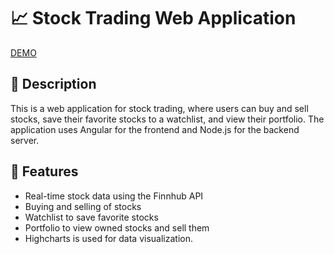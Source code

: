 # 📈 Stock Trading Web Application
[DEMO](https://www.youtube.com/watch?v=JWNlCecOP0g)

## 📝 Description

This is a web application for stock trading, where users can buy and sell stocks, save their favorite stocks to a watchlist, and view their portfolio. The application uses Angular for the frontend and Node.js for the backend server.

## 🚀 Features


- Real-time stock data using the Finnhub API
- Buying and selling of stocks
- Watchlist to save favorite stocks
- Portfolio to view owned stocks and sell them
- Highcharts is used for data visualization.
